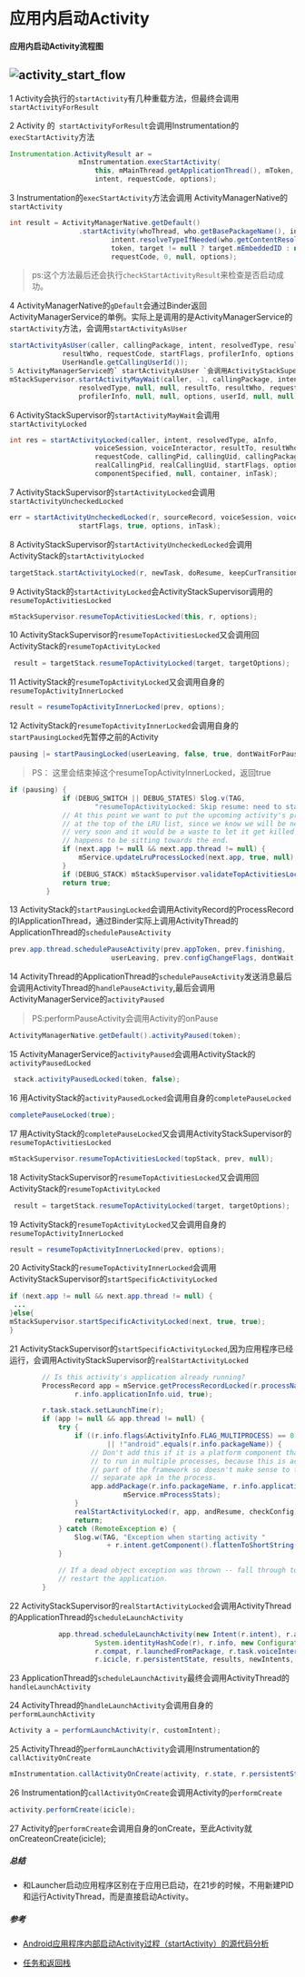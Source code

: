 应用内启动Activity
=============
#### 应用内启动Activity流程图
![activity_start_flow](https://raw.githubusercontent.com/windhuiyi/AndroidStudy/master/images/activity_flow.png "应用内启动Activity流程")
-------------
1 Activity会执行的`startActivity`有几种重载方法，但最终会调用`startActivityForResult`

2 Activity 的` startActivityForResult`会调用Instrumentation的`execStartActivity`方法
```java
Instrumentation.ActivityResult ar =
                 mInstrumentation.execStartActivity(
                     this, mMainThread.getApplicationThread(), mToken, this,
                     intent, requestCode, options);
```
3 Instrumentation的`execStartActivity`方法会调用 ActivityManagerNative的`startActivity`
```java
int result = ActivityManagerNative.getDefault()
                 .startActivity(whoThread, who.getBasePackageName(), intent,
                         intent.resolveTypeIfNeeded(who.getContentResolver()),
                         token, target != null ? target.mEmbeddedID : null,
                         requestCode, 0, null, options);
```
> ps:这个方法最后还会执行`checkStartActivityResult`来检查是否启动成功。

4 ActivityManagerNative的`gDefault`会通过Binder返回ActivityManagerService的单例。实际上是调用的是ActivityManagerService的` startActivity `方法，会调用`startActivityAsUser`
```java
startActivityAsUser(caller, callingPackage, intent, resolvedType, resultTo,
             resultWho, requestCode, startFlags, profilerInfo, options,
             UserHandle.getCallingUserId());
5 ActivityManagerService的` startActivityAsUser `会调用ActivityStackSupervisor的` startActivityMayWait `
mStackSupervisor.startActivityMayWait(caller, -1, callingPackage, intent,
                 resolvedType, null, null, resultTo, resultWho, requestCode, startFlags,
                 profilerInfo, null, null, options, userId, null, null);
```
6 ActivityStackSupervisor的` startActivityMayWait `会调用`startActivityLocked`
```java
int res = startActivityLocked(caller, intent, resolvedType, aInfo,
                     voiceSession, voiceInteractor, resultTo, resultWho,
                     requestCode, callingPid, callingUid, callingPackage,
                     realCallingPid, realCallingUid, startFlags, options,
                     componentSpecified, null, container, inTask);
```
7 ActivityStackSupervisor的`startActivityLocked`会调用`startActivityUncheckedLocked`
```java
err = startActivityUncheckedLocked(r, sourceRecord, voiceSession, voiceInteractor,
                 startFlags, true, options, inTask);  
```
8 ActivityStackSupervisor的` startActivityUncheckedLocked `会调用ActivityStack的`startActivityLocked`
```java
targetStack.startActivityLocked(r, newTask, doResume, keepCurTransition, options);  
```
9 ActivityStack的` startActivityLocked `会ActivityStackSupervisor调用的`resumeTopActivitiesLocked`
```java
mStackSupervisor.resumeTopActivitiesLocked(this, r, options);
```
10 ActivityStackSupervisor的` resumeTopActivitiesLocked `又会调用回ActivityStack的`resumeTopActivityLocked`
```java
 result = targetStack.resumeTopActivityLocked(target, targetOptions);
```
11 ActivityStack的` resumeTopActivityLocked `又会调用自身的` resumeTopActivityInnerLocked `
```java
result = resumeTopActivityInnerLocked(prev, options);
```
12 ActivityStack的` resumeTopActivityInnerLocked `会调用自身的` startPausingLocked `先暂停之前的Activity
```java
pausing |= startPausingLocked(userLeaving, false, true, dontWaitForPause);
```
> PS： 这里会结束掉这个resumeTopActivityInnerLocked，返回true

```java
if (pausing) {
             if (DEBUG_SWITCH || DEBUG_STATES) Slog.v(TAG,
                     "resumeTopActivityLocked: Skip resume: need to start pausing");
             // At this point we want to put the upcoming activity's process
             // at the top of the LRU list, since we know we will be needing it
             // very soon and it would be a waste to let it get killed if it
             // happens to be sitting towards the end.
             if (next.app != null && next.app.thread != null) {
                 mService.updateLruProcessLocked(next.app, true, null);
             }
             if (DEBUG_STACK) mStackSupervisor.validateTopActivitiesLocked();
             return true;
         }  
```
13  ActivityStack的` startPausingLocked `会调用ActivityRecord的ProcessRecord
的IApplicationThread，通过Binder实际上调用ActivityThread的ApplicationThread的`schedulePauseActivity`
```java
prev.app.thread.schedulePauseActivity(prev.appToken, prev.finishing,
                         userLeaving, prev.configChangeFlags, dontWait);
```
14 ActivityThread的ApplicationThread的`schedulePauseActivity`发送消息最后会调用ActivityThread的` handlePauseActivity `,最后会调用ActivityManagerService的` activityPaused `
> PS:performPauseActivity会调用Activity的onPause

```java
ActivityManagerNative.getDefault().activityPaused(token);
```
15 ActivityManagerService的` activityPaused `会调用ActivityStack的`activityPausedLocked`
```java
 stack.activityPausedLocked(token, false);
```
16 用ActivityStack的`activityPausedLocked`会调用自身的` completePauseLocked `
```java
completePauseLocked(true);
```
17 用ActivityStack的` completePauseLocked `又会调用ActivityStackSupervisor的` resumeTopActivitiesLocked `
```java
mStackSupervisor.resumeTopActivitiesLocked(topStack, prev, null);
```
18 ActivityStackSupervisor的` resumeTopActivitiesLocked `又会调用回ActivityStack的`resumeTopActivityLocked`
```java
 result = targetStack.resumeTopActivityLocked(target, targetOptions);
```
19 ActivityStack的` resumeTopActivityLocked `又会调用自身的` resumeTopActivityInnerLocked `
```java
result = resumeTopActivityInnerLocked(prev, options);
```
20 ActivityStack的` resumeTopActivityInnerLocked `会调用ActivityStackSupervisor的` startSpecificActivityLocked `
```java
if (next.app != null && next.app.thread != null) {
 ...
}else{
mStackSupervisor.startSpecificActivityLocked(next, true, true);
}  
```
21 ActivityStackSupervisor的` startSpecificActivityLocked `,因为应用程序已经运行，会调用ActivityStackSupervisor的` realStartActivityLocked `
```java
        // Is this activity's application already running?
        ProcessRecord app = mService.getProcessRecordLocked(r.processName,
                r.info.applicationInfo.uid, true);

        r.task.stack.setLaunchTime(r);
        if (app != null && app.thread != null) {
            try {
                if ((r.info.flags&ActivityInfo.FLAG_MULTIPROCESS) == 0
                        || !"android".equals(r.info.packageName)) {
                    // Don't add this if it is a platform component that is marked
                    // to run in multiple processes, because this is actually
                    // part of the framework so doesn't make sense to track as a
                    // separate apk in the process.
                    app.addPackage(r.info.packageName, r.info.applicationInfo.versionCode,
                            mService.mProcessStats);
                }
                realStartActivityLocked(r, app, andResume, checkConfig);
                return;
            } catch (RemoteException e) {
                Slog.w(TAG, "Exception when starting activity "
                        + r.intent.getComponent().flattenToShortString(), e);
            }

            // If a dead object exception was thrown -- fall through to
            // restart the application.
        }
```
22 ActivityStackSupervisor的` realStartActivityLocked `会调用ActivityThread的ApplicationThread的` scheduleLaunchActivity `
```java
			app.thread.scheduleLaunchActivity(new Intent(r.intent), r.appToken,
                     System.identityHashCode(r), r.info, new Configuration(mService.mConfiguration),
                     r.compat, r.launchedFromPackage, r.task.voiceInteractor, app.repProcState,
                     r.icicle, r.persistentState, results, newIntents, !andResume,
```
23 ApplicationThread的` scheduleLaunchActivity `最终会调用ActivityThread的`handleLaunchActivity`

24 ActivityThread的`handleLaunchActivity`会调用自身的`performLaunchActivity`
```java
Activity a = performLaunchActivity(r, customIntent);
```
25 ActivityThread的` performLaunchActivity `会调用Instrumentation的` callActivityOnCreate `
```java
mInstrumentation.callActivityOnCreate(activity, r.state, r.persistentState);
```
26 Instrumentation的` callActivityOnCreate `会调用Activity的` performCreate `
```java
activity.performCreate(icicle);
```
27 Activity的` performCreate `会调用自身的onCreate，至此Activity就onCreateonCreate(icicle);
##### 总结
- 和Launcher启动应用程序区别在于应用已启动，在21步的时候，不用新建PID和运行ActivityThread，而是直接启动Activity。
##### 参考
- [Android应用程序内部启动Activity过程（startActivity）的源代码分析](http://blog.csdn.net/luoshengyang/article/details/6703247)

- [任务和返回栈](https://developer.android.com/guide/components/tasks-and-back-stack.html)
